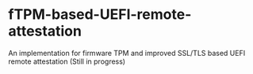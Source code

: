 # fTPM-based-UEFI-remote-attestation

An implementation for firmware TPM and improved SSL/TLS based UEFI remote attestation (Still in progress)
